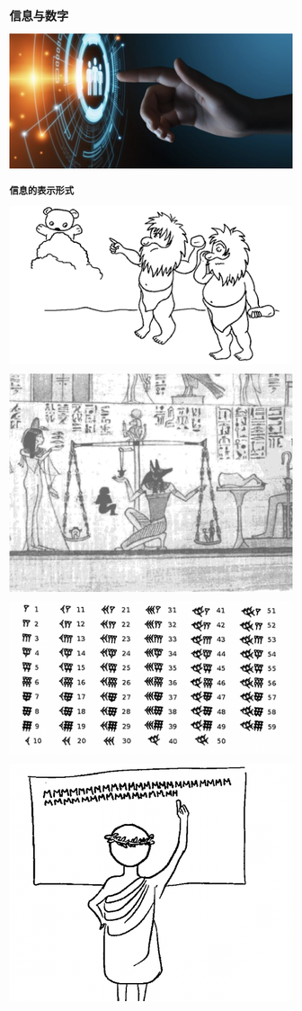## 信息与数字

![](images/2022-11-11-20-58-55.png)
### 信息的表示形式

![](images/2022-11-11-20-59-54.png)

![](images/2022-11-14-19-55-46.png)

![](images/2022-11-14-19-57-38.png)

![](images/2022-11-14-19-59-00.png)